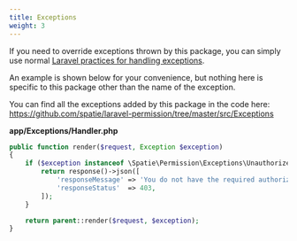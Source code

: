 ```yaml
---
title: Exceptions
weight: 3
---
```


If you need to override exceptions thrown by this package, you can simply use normal [Laravel practices for handling exceptions](https://laravel.com/docs/errors#render-method).

An example is shown below for your convenience, but nothing here is specific to this package other than the name of the exception.

You can find all the exceptions added by this package in the code here: https://github.com/spatie/laravel-permission/tree/master/src/Exceptions


**app/Exceptions/Handler.php**
```php
public function render($request, Exception $exception)
{
    if ($exception instanceof \Spatie\Permission\Exceptions\UnauthorizedException) {
        return response()->json([
            'responseMessage' => 'You do not have the required authorization.',
            'responseStatus'  => 403,
        ]);
    }

    return parent::render($request, $exception);
}
```

